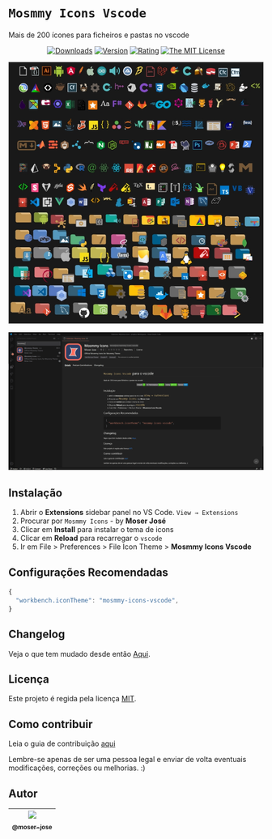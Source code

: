 # `Mosmmy Icons Vscode`

Mais de 200 ícones para ficheiros e pastas no vscode

 <div align="center">

[![Downloads](https://img.shields.io/visual-studio-marketplace/d/moserjose.mosmmy-icons-vscode)](https://marketplace.visualstudio.com/items?itemName=moserjose.mosmmy-icons-vscode)
[![Version](https://img.shields.io/visual-studio-marketplace/v/moserjose.mosmmy-icons-vscode)](https://marketplace.visualstudio.com/items?itemName=moserjose.mosmmy-icons-vscode)
[![Rating](https://img.shields.io/visual-studio-marketplace/r/moserjose.mosmmy-icons-vscode)](https://marketplace.visualstudio.com/items?itemName=moserjose.mosmmy-icons-vscode&ssr=false#review-details)
[![The MIT License](https://img.shields.io/badge/license-MIT-blue.svg)](http://opensource.org/licenses/MIT)


![Exemplo 1](icons/img/icons.jpg)

![Exemplo 1](icons/img/exemplo1.jpg)

</div>

## Instalação

1. Abrir o **Extensions** sidebar panel no VS Code. `View → Extensions`
2. Procurar por `Mosmmy Icons` - by **Moser José**
3. Clicar em **Install** para instalar o tema de icons
4. Clicar em **Reload** para recarregar o `vscode`
5. Ir em File > Preferences > File Icon Theme > **Mosmmy Icons Vscode**

## Configurações Recomendadas

```js
{
  "workbench.iconTheme": "mosmmy-icons-vscode",
}
```
## Changelog

Veja o que tem mudado desde então [Aqui](/CHANGELOG.md).

## Licença

Este projeto é regida pela licença [MIT](/LICENSE.md).


## Como contribuir

Leia o guia de contribuição [aqui](/CONTRIBUTING.md)

Lembre-se apenas de ser uma pessoa legal e enviar de volta eventuais modificações, correções ou melhorias. :)

## Autor

| [<img src="https://avatars0.githubusercontent.com/u/8234620?" width="115"><br><sub>@moser-jose</sub>](https://github.com/moser-jose) |
| :---: |
